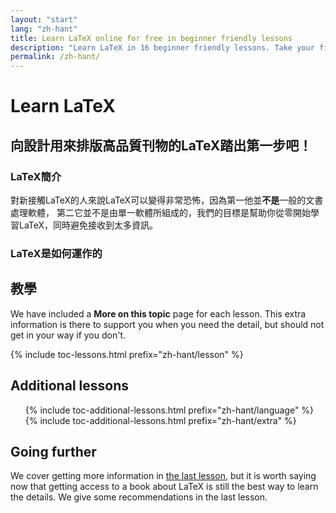 ```yaml
---
layout: "start"
lang: "zh-hant"
title: Learn LaTeX online for free in beginner friendly lessons
description: "Learn LaTeX in 16 beginner friendly lessons. Take your first steps with LaTeX, a document preparation system designed to produce high-quality typeset output."
permalink: /zh-hant/
---
```


# Learn LaTeX

<h2 class="heading__introduction">向設計用來排版高品質刊物的LaTeX踏出第一步吧！</h2>

<div
  class="text-columns">
  <section>
    <h3 
      class="text-columns__heading"
      >LaTeX簡介</h3>
    <!--<p>LaTeX can be scary for new users as it is <em>not</em> a word processor, 
    and because it is not a single program. Our aim is to help you get 
    started with LaTeX from the basics, installation, to writing code, without 
    trying to show you <em>everything</em> in one go. <a href="./mission">More on our mission &hellip;</a></p>-->
    <p>對新接觸LaTeX的人來說LaTeX可以變得非常恐怖，因為第一他並<b>不是</b>一般的文書處理軟體，
    第二它並不是由單一軟體所組成的，我們的目標是幫助你從零開始學習LaTeX，同時避免接收到太多資訊。</p>
  </section>
  <section>
    <h3
      class="text-columns__heading"
      >LaTeX是如何運作的</h3>
      <!-- <p>We have taken 16 of the most important things you will need to know, and made them into short <em>lessons</em> which should not take long to cover. In each lesson, we give lots of examples of what you would write. You can edit and run them in this website. <a href="./help#examples">More on examples &hellip;</a></p> -->
  </section>
</div>

<h2 
  class="heading__toc" 
  id="toc"
  >教學</h2>

<p
  class="paragraph__toc"
  >We have included a <b>More on this topic</b> page for each lesson. This extra information is there to support you when you need the detail, but should not get in your way if you don't.</p>

{% include toc-lessons.html prefix="zh-hant/lesson" %}

<h2
  class="heading__toc"
  >Additional lessons</h2>
<ul 
  class="lessons-toc">
  {% include toc-additional-lessons.html prefix="zh-hant/language" %}
  {% include toc-additional-lessons.html prefix="zh-hant/extra" %}
</ul>

## Going further

We cover getting more information in [the last lesson](./lesson-16), but it is worth saying now that getting access to a book about LaTeX is still the best way to learn the details. We give some recommendations in the last lesson.

